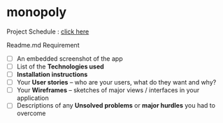 
   # monopoly

Project Schedule : [click here](shorturl.at/iAN24)

Readme.md Requirement
 - [ ] An embedded screenshot of the app
 - [ ] List of the **Technologies used**
 - [ ] **Installation instructions**
 - [ ] Your **User stories** – who are your users, what do they want and why?
 - [ ] Your **Wireframes** – sketches of major views / interfaces in your application
 - [ ] Descriptions of any  **Unsolved problems**  or  **major hurdles**  you had to overcome
